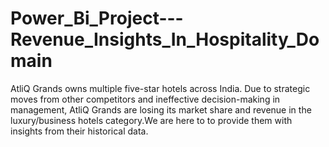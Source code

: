 # Power_Bi_Project---Revenue_Insights_In_Hospitality_Domain
AtliQ Grands owns multiple five-star hotels across India. Due to strategic moves from other competitors and ineffective decision-making in management, AtliQ Grands are losing its market share and revenue in the luxury/business hotels category.We are here to to provide them with insights from their historical data.   
